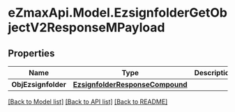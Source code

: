 
# eZmaxApi.Model.EzsignfolderGetObjectV2ResponseMPayload

## Properties

Name | Type | Description | Notes
------------ | ------------- | ------------- | -------------
**ObjEzsignfolder** | [**EzsignfolderResponseCompound**](EzsignfolderResponseCompound.md) |  | 

[[Back to Model list]](../README.md#documentation-for-models)
[[Back to API list]](../README.md#documentation-for-api-endpoints)
[[Back to README]](../README.md)

